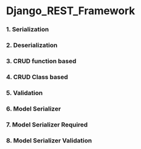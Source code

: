 # Django_REST_Framework

### 1. Serialization 
### 2. Deserialization
### 3. CRUD function based
### 4. CRUD Class based
### 5. Validation
### 6. Model Serializer
### 7. Model Serializer Required
### 8. Model Serializer Validation